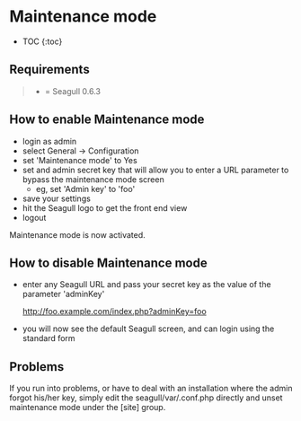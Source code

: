 <!-- Name: Howto/EnableMaintenanceMode -->
<!-- Version: 1 -->
<!-- Last-Modified: 2007/07/02 17:57:47 -->
<!-- Author: demian -->

# Maintenance mode
* TOC
{:toc}

## Requirements
>  * = Seagull 0.6.3

## How to enable Maintenance mode
 * login as admin
 * select General -\> Configuration
 * set 'Maintenance mode' to Yes
 * set and admin secret key that will allow you to enter a URL parameter to bypass the maintenance mode screen
   * eg, set 'Admin key' to 'foo'
 * save your settings
 * hit the Seagull logo to get the front end view
 * logout

Maintenance mode is now activated.

## How to disable Maintenance mode
 * enter any Seagull URL and pass your secret key as the value of the parameter 'adminKey'

	http://foo.example.com/index.php?adminKey=foo
 * you will now see the default Seagull screen, and can login using the standard form

## Problems
If you run into problems, or have to deal with an installation where the admin forgot his/her key, simply edit the seagull/var/<mydomain>.conf.php directly and unset maintenance mode under the [site] group.